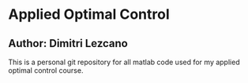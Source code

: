 # Applied Optimal Control
## Author: Dimitri Lezcano

This is a personal git repository for all matlab code used for my applied optimal control course.


